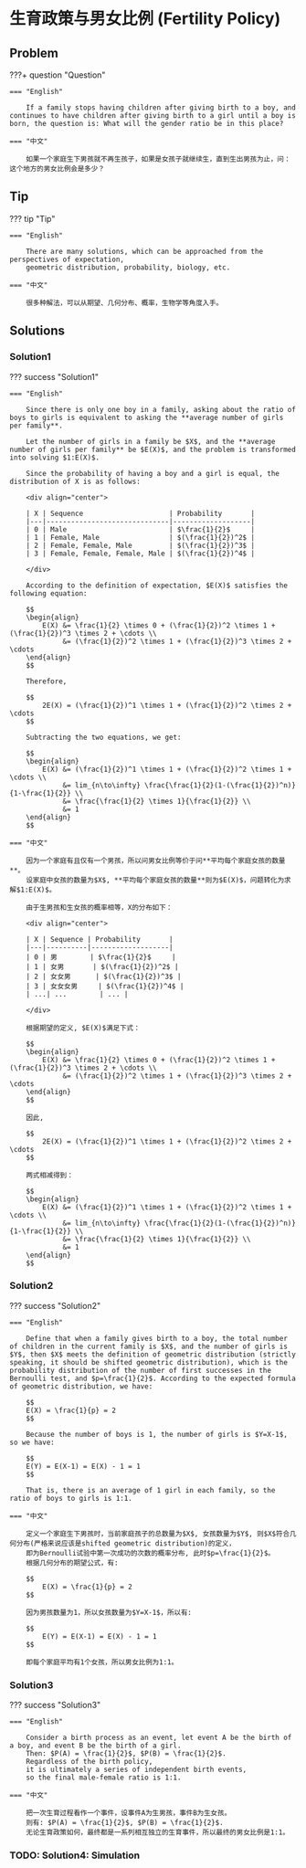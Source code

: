 # 生育政策与男女比例 (Fertility Policy)


## Problem

???+ question "Question"

    === "English"

        If a family stops having children after giving birth to a boy, and continues to have children after giving birth to a girl until a boy is born, the question is: What will the gender ratio be in this place?

    === "中文"

        如果一个家庭生下男孩就不再生孩子，如果是女孩子就继续生，直到生出男孩为止，问：这个地方的男女比例会是多少？


## Tip

??? tip "Tip"

    === "English"

        There are many solutions, which can be approached from the perspectives of expectation,
        geometric distribution, probability, biology, etc.

    === "中文"

        很多种解法，可以从期望、几何分布、概率，生物学等角度入手。

## Solutions

### Solution1

??? success "Solution1"

    === "English"

        Since there is only one boy in a family, asking about the ratio of boys to girls is equivalent to asking the **average number of girls per family**.

        Let the number of girls in a family be $X$, and the **average number of girls per family** be $E(X)$, and the problem is transformed into solving $1:E(X)$.

        Since the probability of having a boy and a girl is equal, the distribution of X is as follows:

        <div align="center">

        | X | Sequence                     | Probability       |
        |---|------------------------------|-------------------|
        | 0 | Male                         | $\frac{1}{2}$     |
        | 1 | Female, Male                 | $(\frac{1}{2})^2$ |
        | 2 | Female, Female, Male         | $(\frac{1}{2})^3$ |
        | 3 | Female, Female, Female, Male | $(\frac{1}{2})^4$ |

        </div>

        According to the definition of expectation, $E(X)$ satisfies the following equation:

        $$
        \begin{align}
            E(X) &= \frac{1}{2} \times 0 + (\frac{1}{2})^2 \times 1 + (\frac{1}{2})^3 \times 2 + \cdots \\
                 &= (\frac{1}{2})^2 \times 1 + (\frac{1}{2})^3 \times 2 + \cdots
        \end{align}
        $$

        Therefore,

        $$
            2E(X) = (\frac{1}{2})^1 \times 1 + (\frac{1}{2})^2 \times 2 + \cdots
        $$

        Subtracting the two equations, we get:

        $$
        \begin{align}
            E(X) &= (\frac{1}{2})^1 \times 1 + (\frac{1}{2})^2 \times 1 + \cdots \\
                 &= lim_{n\to\infty} \frac{\frac{1}{2}(1-(\frac{1}{2})^n)}{1-\frac{1}{2}} \\
                 &= \frac{\frac{1}{2} \times 1}{\frac{1}{2}} \\
                 &= 1
        \end{align}
        $$

    === "中文"

        因为一个家庭有且仅有一个男孩，所以问男女比例等价于问**平均每个家庭女孩的数量**。
        设家庭中女孩的数量为$X$, **平均每个家庭女孩的数量**则为$E(X)$，问题转化为求解$1:E(X)$。

        由于生男孩和生女孩的概率相等，X的分布如下：

        <div align="center">

        | X | Sequence | Probability       |
        |---|----------|-------------------|
        | 0 | 男        | $\frac{1}{2}$     |
        | 1 | 女男       | $(\frac{1}{2})^2$ |
        | 2 | 女女男      | $(\frac{1}{2})^3$ |
        | 3 | 女女女男     | $(\frac{1}{2})^4$ |
        | ...| ...        | ... |

        </div>

        根据期望的定义, $E(X)$满足下式：

        $$
        \begin{align}
            E(X) &= \frac{1}{2} \times 0 + (\frac{1}{2})^2 \times 1 + (\frac{1}{2})^3 \times 2 + \cdots \\
                 &= (\frac{1}{2})^2 \times 1 + (\frac{1}{2})^3 \times 2 + \cdots
        \end{align}
        $$

        因此,

        $$
            2E(X) = (\frac{1}{2})^1 \times 1 + (\frac{1}{2})^2 \times 2 + \cdots
        $$

        两式相减得到：

        $$
        \begin{align}
            E(X) &= (\frac{1}{2})^1 \times 1 + (\frac{1}{2})^2 \times 1 + \cdots \\
                 &= lim_{n\to\infty} \frac{\frac{1}{2}(1-(\frac{1}{2})^n)}{1-\frac{1}{2}} \\
                 &= \frac{\frac{1}{2} \times 1}{\frac{1}{2}} \\
                 &= 1
        \end{align}
        $$

### Solution2

??? success "Solution2"

    === "English"

        Define that when a family gives birth to a boy, the total number of children in the current family is $X$, and the number of girls is $Y$, then $X$ meets the definition of geometric distribution (strictly speaking, it should be shifted geometric distribution), which is the probability distribution of the number of first successes in the Bernoulli test, and $p=\frac{1}{2}$. According to the expected formula of geometric distribution, we have:

        $$
        E(X) = \frac{1}{p} = 2
        $$

        Because the number of boys is 1, the number of girls is $Y=X-1$, so we have:

        $$
        E(Y) = E(X-1) = E(X) - 1 = 1
        $$

        That is, there is an average of 1 girl in each family, so the ratio of boys to girls is 1:1.

    === "中文"

        定义一个家庭生下男孩时，当前家庭孩子的总数量为$X$, 女孩数量为$Y$, 则$X$符合几何分布(严格来说应该是shifted geometric distribution)的定义，
        即为Bernoulli试验中第一次成功的次数的概率分布, 此时$p=\frac{1}{2}$。
        根据几何分布的期望公式，有:

        $$
            E(X) = \frac{1}{p} = 2
        $$

        因为男孩数量为1，所以女孩数量为$Y=X-1$，所以有:

        $$
            E(Y) = E(X-1) = E(X) - 1 = 1
        $$

        即每个家庭平均有1个女孩，所以男女比例为1:1。


### Solution3

??? success "Solution3"

    === "English"

        Consider a birth process as an event, let event A be the birth of a boy, and event B be the birth of a girl.
        Then: $P(A) = \frac{1}{2}$, $P(B) = \frac{1}{2}$.
        Regardless of the birth policy,
        it is ultimately a series of independent birth events,
        so the final male-female ratio is 1:1.

    === "中文"

        把一次生育过程看作一个事件，设事件A为生男孩，事件B为生女孩。
        则有: $P(A) = \frac{1}{2}$, $P(B) = \frac{1}{2}$.
        无论生育政策如何，最终都是一系列相互独立的生育事件，所以最终的男女比例是1:1。


### TODO: Solution4: Simulation
